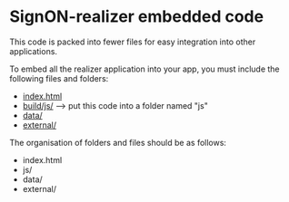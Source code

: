 # SignON-realizer embedded code

This code is packed into fewer files for easy integration into other applications.

To embed all the realizer application into your app, you must include the following files and folders:

- [index.html]('./index.html')
- [build/js/]('./js') --> put this code into a folder named "js"
- [data/]('./data)
- [external/]('./external')

The organisation of folders and files should be as follows:

- index.html
- js/
- data/
- external/ 
